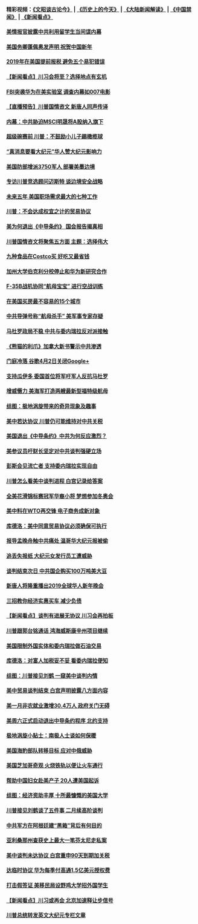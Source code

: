#### 精彩视频：[《文昭谈古论今》](http://45.32.25.56/wenzhao) | [《历史上的今天》](http://45.32.25.56/today-in-history) | [《大陆新闻解读》](http://45.32.25.56/ntdtv-comedy) | [《中国禁闻》](http://45.32.25.56/ntdtv-news) | [《新闻看点》](http://45.32.25.56/news-insight) 

 #### [美情报官披露中共利用留学生当间谍内幕](../pages/nsc412/n11024449.md?t=02050031) 

#### [美国务卿蓬佩奥发声明 祝贺中国新年](../pages/nsc412/n11024590.md?t=02050031) 

#### [2019年在美国提前报税 避免五个易犯错误](../pages/nsc412/n11024421.md?t=02050031) 

#### [【新闻看点】川习会将至？选择地点有玄机](../pages/nsc412/n11024283.md?t=02050031) 

#### [FBI突袭华为在美实验室 调查内幕如007电影](../pages/nsc412/n11024318.md?t=02050031) 

#### [【直播预告】川普国情咨文 新唐人同声传译](../pages/nsc412/n11024217.md?t=02050031) 

#### [内幕：中共胁迫MSCI明晟将A股纳入旗下](../pages/nsc412/n11024175.md?t=02050031) 

#### [超级碗赛前 川普：不鼓励小儿子踢橄榄球](../pages/nsc412/n11023993.md?t=02050031) 

#### [“真消息要看大纪元”华人赞大纪元影响力](../pages/nsc412/n11019162.md?t=02050031) 

#### [美国防部增派3750军人 部署美墨边境](../pages/nsc412/n11023230.md?t=02050031) 

#### [专访川普竞选顾问迈斯特 谈边境安全战略](../pages/nsc412/n11022555.md?t=02050031) 

#### [未来五年 美国职场需求最大的七种工作](../pages/nsc412/n11017088.md?t=02050031) 

#### [川普：不会达成权宜之计的贸易协议](../pages/nsc412/n11022486.md?t=02050031) 

#### [美为何退出《中导条约》 国会报告揭真相](../pages/nsc412/n11022256.md?t=02050031) 

#### [川普国情咨文将聚焦五方面 主题：选择伟大](../pages/nsc412/n11021501.md?t=02050031) 

#### [九种食品在Costco买 好吃又最省钱](../pages/nsc412/n11013272.md?t=02050031) 

#### [加州大学伯克利分校停止和华为新研究合作](../pages/nsc412/n11021086.md?t=02050031) 

#### [F-35B战机协同“航母宝宝” 进行空战训练](../pages/nsc412/n11020866.md?t=02050031) 

#### [在美国买房最不容易的15个城市](../pages/nsc412/n11019708.md?t=02050031) 

#### [中共导弹号称“航母杀手” 美军事专家存疑](../pages/nsc412/n11021488.md?t=02050031) 

#### [马杜罗政局不稳 中共与委内瑞拉反对派接触](../pages/nsc412/n11020719.md?t=02050031) 

#### [《熊猫的利爪》加拿大新书警示中共渗透](../pages/nsc412/n11020739.md?t=02050031) 

#### [门庭冷落 谷歌4月2日关闭Google+](../pages/nsc412/n11020806.md?t=02050031) 

#### [支持瓜伊多 委国首位将军吁军人反抗马杜罗](../pages/nsc412/n11020776.md?t=02050031) 

#### [增威慑力 美海军打造两艘最新型福特级航母](../pages/nsc412/n11020744.md?t=02050031) 

#### [组图：极地涡旋带来的奇异现象及趣事](../pages/nsc412/n11020731.md?t=02050031) 

#### [美中若达协议 川普仍可能维持对中共关税](../pages/nsc412/n11020625.md?t=02050031) 

#### [美国退出《中导条约》中共为何反应激烈？](../pages/nsc412/n11020569.md?t=02050031) 

#### [美参议员吁财长坚定对中共谈判强硬立场](../pages/nsc412/n11020440.md?t=02050031) 

#### [彭斯会见流亡者 支持委内瑞拉实现自由](../pages/nsc412/n11020031.md?t=02050031) 

#### [川普怎么看美中谈判进程 白宫记录给答案](../pages/nsc412/n11019682.md?t=02050031) 

#### [全美花滑锦标赛冠军华裔小将  梦想参加冬奥会](../pages/nsc412/n11019761.md?t=02050031) 

#### [美中料在WTO再交锋 电子商务成新对象](../pages/nsc412/n11018959.md?t=02050031) 

#### [库德洛：美中同意贸易协议必须确保可执行](../pages/nsc412/n11019036.md?t=02050031) 

#### [报导孟晚舟触中共痛处 温哥华大纪元报被偷](../pages/nsc412/n11019232.md?t=02050031) 

#### [追丢失报纸 大纪元女发行员工遭威胁](../pages/nsc412/n11019384.md?t=02050031) 

#### [谈判结束次日 中共国企购买100万吨美大豆](../pages/nsc412/n11019167.md?t=02050031) 

#### [新唐人将隆重播出2019全球华人新年晚会](../pages/nsc412/n11016043.md?t=02050031) 

#### [三招教你经济实惠买车 减少负债](../pages/nsc412/n11018732.md?t=02050031) 

#### [【新闻看点】谈判有进展无协议 川习会再拍板](../pages/nsc412/n11018718.md?t=02050031) 

#### [川普跟郭台铭通话 鸿海威斯康辛州项目继续](../pages/nsc412/n11018841.md?t=02050031) 

#### [美国限制外国实体和委内瑞拉做石油交易](../pages/nsc412/n11018353.md?t=02050031) 

#### [库德洛：对富人加税妥不妥 看委内瑞拉便知](../pages/nsc412/n11018735.md?t=02050031) 

#### [组图：川普接见刘鹤 一窥美中谈判内情](../pages/nsc412/n11018301.md?t=02050031) 

#### [美中贸易谈判结束 白宫声明披露八方面内容](../pages/nsc412/n11018681.md?t=02050031) 

#### [美一月非农就业激增30.4万人 政府关门无碍](../pages/nsc412/n11018450.md?t=02050031) 

#### [美周六正式启动退出中导条约程序 北约支持](../pages/nsc412/n11018405.md?t=02050031) 

#### [极地涡旋小贴士：南极人士谈如何保暖](../pages/nsc412/n11017984.md?t=02050031) 

#### [美国海豹部队转移目标 应对中俄威胁](../pages/nsc412/n11017801.md?t=02050031) 

#### [美国芝加哥奇观 火烧铁轨以便让火车通行](../pages/nsc412/n11017196.md?t=02050031) 

#### [帮助中国妇女赴美产子 20人遭美国起诉](../pages/nsc412/n11017068.md?t=02050031) 

#### [组图：经济资助丰厚 十所最慷慨的美国大学](../pages/nsc412/n11016519.md?t=02050031) 

#### [川普接见刘鹤谈了五件事 二月续高阶谈判](../pages/nsc412/n11016767.md?t=02050031) 

#### [中共军方在阿根廷建“黑箱”背后有何目的](../pages/nsc412/n11016689.md?t=02050031) 

#### [亚利桑那州查获史上最大一笔芬太尼走私案](../pages/nsc412/n11016442.md?t=02050031) 

#### [美中谈判未达协议 白宫重申90天到期加关税](../pages/nsc412/n11016604.md?t=02050031) 

#### [达临时协议 华为每季付高通1.5亿美元授权费](../pages/nsc412/n11016503.md?t=02050031) 

#### [打击假签证 美移民局设野鸡大学招外国学生](../pages/nsc412/n11016378.md?t=02050031) 

#### [【新闻看点】川习或再会 北京加速释让步信号](../pages/nsc412/n11016108.md?t=02050031) 

#### [川普总统转发英文大纪元专栏文章](../pages/nsc412/n11016258.md?t=02050031) 

